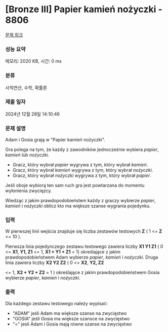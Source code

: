 # [Bronze III] Papier kamień nożyczki - 8806 

[문제 링크](https://www.acmicpc.net/problem/8806) 

### 성능 요약

메모리: 2020 KB, 시간: 0 ms

### 분류

사칙연산, 수학, 확률론

### 제출 일자

2024년 12월 28일 14:10:46

### 문제 설명

<p>Adam i Gosia grają w "Papier kamień nożyczki".</p>

<p>Gra polega na tym, że każdy z zawodników jednocześnie wybiera <em>papier</em>, <em>kamień</em> lub <em>nożyczki</em>.</p>

<ul>
	<li>Gracz, który wybrał <em>papier</em> wygrywa z tym, który wybrał <em>kamień</em>.</li>
	<li>Gracz, który wybrał <em>kamień</em> wygrywa z tym, który wybrał <em>nożyczki</em>.</li>
	<li>Gracz, który wybrał <em>nożyczki</em> wygrywa z tym, który wybrał <em>papier</em>.</li>
</ul>

<p>Jeśli oboje wybiorą ten sam ruch gra jest powtarzana do momentu wyłonienia zwycięzcy.</p>

<p>Wiedząc z jakim prawdopodobieństem każdy z graczy wybierze <em>papier</em>, <em>kamień</em> i <em>nożyczki</em> oblicz kto ma większe szanse wygrania pojedynku.</p>

### 입력 

 <p>W pierwszej linii wejścia znajduje się liczba zestawów testowych <strong>Z</strong> ( 1 <= <strong>Z</strong> <= 10 ).</p>

<p>Pierwsza linia pojedynczego zestawu testowego zawiera liczby <strong>X1 Y1 Z1</strong> ( 0 <= <strong>X1</strong>, <strong>Y1, Z1</strong> <= 1,  <strong>X1 + Y1 + Z1</strong> = 1) określające z jakim prawdopodobieństwem Adam wybierze <em>papier</em>, <em>kamień</em> i <em>nożyczki</em>. Druga linia zawiera liczby <strong>X2 Y2 Z2</strong> ( 0 <= <strong>X2</strong>, <strong>Y2, Z2</strong> </p>

<p><= 1,  <strong>X2 + Y2 + Z2</strong> = 1 ) określające z jakim prawdopodobieństwem Gosia wybierze <em>papier</em>, <em>kamień</em> i <em>nożyczki</em>.</p>

### 출력 

 <p>Dla każdego zestawu testowego należy wypisać:</p>

<ul>
	<li>"ADAM" jeśli Adam ma większe szanse na zwycięstwo</li>
	<li>"GOSIA" jeśli Gosia ma większe szansce na zwycięstwo</li>
	<li>"=" jesli Adam i Gosia mają równe szanse na zwycięstwo</li>
</ul>

